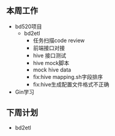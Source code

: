 ## 本周工作
* bd520项目
    + bd2etl
        - 任务扫描code review
        - 前端接口对接
        - hive 接口测试
        - hive mock脚本
        - mock hive data
        - fix:hive mapping.sh字段排序
        - fix:hive生成配置文件格式不正确
* Gin学习
## 下周计划
+ bd2etl